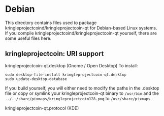 
Debian
====================
This directory contains files used to package kringleprojectcoind/kringleprojectcoin-qt
for Debian-based Linux systems. If you compile kringleprojectcoind/kringleprojectcoin-qt yourself, there are some useful files here.

## kringleprojectcoin: URI support ##


kringleprojectcoin-qt.desktop  (Gnome / Open Desktop)
To install:

	sudo desktop-file-install kringleprojectcoin-qt.desktop
	sudo update-desktop-database

If you build yourself, you will either need to modify the paths in
the .desktop file or copy or symlink your kringleprojectcoin-qt binary to `/usr/bin`
and the `../../share/pixmaps/kringleprojectcoin128.png` to `/usr/share/pixmaps`

kringleprojectcoin-qt.protocol (KDE)

